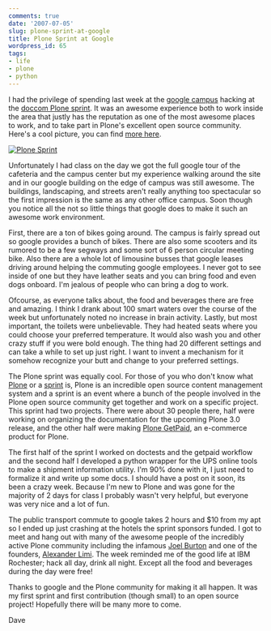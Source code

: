```yaml
---
comments: true
date: '2007-07-05'
slug: plone-sprint-at-google
title: Plone Sprint at Google
wordpress_id: 65
tags:
- life
- plone
- python
---
```


I had the privilege of spending last week at the [google campus](http://www.satellite-sightseer.com/id/1385/United_States/California/Mountain_View/Google_Campus) hacking at the [doccom Plone sprint](http://www.plonegetpaid.com/updates/archive/2007/05/09/additional-spots-available-at-doccom-sprint).  It was an awesome experience both to work inside the area that justly has the reputation as one of the most awesome places to work, and to take part in Plone's excellent open source community.  Here's a cool picture, you can find [more here](http://www.flickr.com/search/?q=doccom).



[![Plone Sprint](http://thingsilearned.files.wordpress.com/2007/07/696573071_8c00a5dd75.jpg)](http://thingsilearned.files.wordpress.com/2007/07/696573071_8c00a5dd75.jpg)



Unfortunately I had class on the day we got the full google tour of the cafeteria and the campus center but my experience walking around the site and in our google building on the edge of campus was still awesome.  The buildings, landscaping, and streets aren't really anything too spectacular so the first impression is the same as any other office campus.  Soon though you notice all the not so little things that google does to make it such an awesome work environment.

First, there are a ton of bikes going around.  The campus is fairly spread out so google provides a bunch of bikes.  There are also some scooters and its rumored to be a few segways and some sort of 6 person circular meeting bike.  Also there are a whole lot of limousine busses that google leases driving around helping the commuting google employees.  I never got to see inside of one but they have leather seats and you can bring food and even dogs onboard. I'm jealous of people who can bring a dog to work.

Ofcourse, as everyone talks about, the food and beverages there are free and amazing.  I think I drank about 100 smart waters over the course of the week but unfortunately noted no increase in brain activity.  Lastly, but most important, the toilets were unbelievable.  They had heated seats where you could choose your preferred temperature.  It would also wash you and other crazy stuff if you were bold enough.  The thing had 20 different settings and can take a while to set up just right.  I want to invent a mechanism for it somehow recognize your butt and change to your preferred settings.

The Plone sprint was equally cool.  For those of you who don't know what [Plone](http://plone.org/) or a [sprint](http://plone.org/events/sprints/whatis/) is, Plone is an incredible open source content management system and a sprint is an event where a bunch of the people involved in the Plone open source community get together and work on a specific project.  This sprint had two projects.  There were about 30 people there, half were working on organizing the documentation for the upcoming Plone 3.0 release, and the other half were making [Plone GetPaid](http://www.plonegetpaid.com/contact-info), an e-commerce product for Plone.

The first half of the sprint I worked on doctests and the getpaid workflow and the second half I developed a python wrapper for the UPS online tools to make a shipment information utility.  I'm 90% done with it, I just need to formalize it and write up some docs.  I should have a post on it soon, its been a crazy week.  Because I'm new to Plone and was gone for the majority of 2 days for class I probably wasn't very helpful, but everyone was very nice and a lot of fun.

The public transport commute to google takes 2 hours and $10 from my apt so I ended up just crashing at the hotels the sprint sponsors funded.   I got to meet and hang out with many of the awesome people of the incredibly active Plone community including the infamous [Joel Burton](http://plonebootcamps.com/) and one of the founders, [Alexander Limi](http://limi.net/).  The week reminded me of the good life at IBM Rochester; hack all day, drink all night. Except all the food and beverages during the day were free!

Thanks to google and the Plone community for making it all happen.  It was my first sprint and first contribution (though small) to an open source project!  Hopefully there will be many more to come.


Dave
